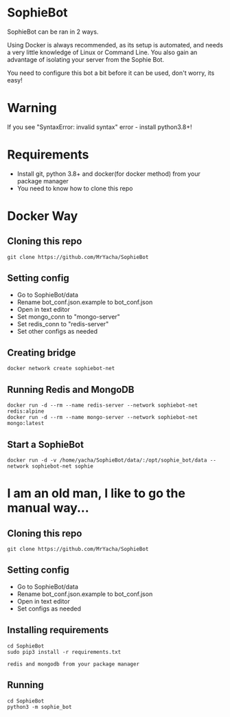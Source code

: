 # SophieBot

SophieBot can be ran in 2 ways.

Using Docker is always recommended, as its setup is automated, and needs a very little knowledge of Linux or Command Line.
You also gain an advantage of isolating your server from the Sophie Bot.

You need to configure this bot a bit before it can be used, don't worry, its easy!


# Warning
If you see "SyntaxError: invalid syntax" error - install python3.8+!


# Requirements

+ Install git, python 3.8+ and docker(for docker method) from your package manager
+ You need to know how to clone this repo


# Docker Way

## Cloning this repo
    git clone https://github.com/MrYacha/SophieBot

## Setting config

+ Go to SophieBot/data
+ Rename bot_conf.json.example to bot_conf.json
+ Open in text editor
+ Set mongo_conn to "mongo-server"
+ Set redis_conn to "redis-server"
+ Set other configs as needed

## Creating bridge
    docker network create sophiebot-net

## Running Redis and MongoDB
    docker run -d --rm --name redis-server --network sophiebot-net redis:alpine
    docker run -d --rm --name mongo-server --network sophiebot-net mongo:latest

## Start a SophieBot
    docker run -d -v /home/yacha/SophieBot/data/:/opt/sophie_bot/data --network sophiebot-net sophie 


# I am an old man, I like to go the manual way...


## Cloning this repo
    git clone https://github.com/MrYacha/SophieBot


## Setting config

+ Go to SophieBot/data
+ Rename bot_conf.json.example to bot_conf.json
+ Open in text editor
+ Set configs as needed

## Installing requirements
    cd SophieBot
    sudo pip3 install -r requirements.txt
   
    redis and mongodb from your package manager

## Running

    cd SophieBot
    python3 -m sophie_bot
